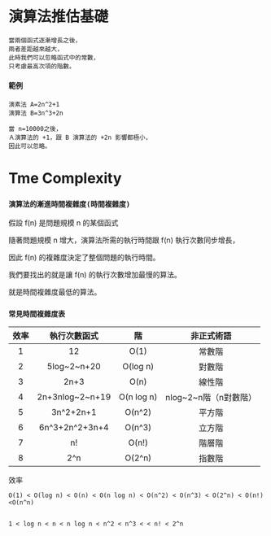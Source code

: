 # 演算法推估基礎
    當兩個函式逐漸增長之後，
    兩者差距越來越大，
    此時我們可以忽略函式中的常數，
    只考慮最高次項的階數。

#### 範例
```
演素法 A=2n^2+1
演算法 B=3n^3+2n

當 n=10000之後，
Ａ演算法的 +1，跟 B 演算法的 +2n 影響都極小，
因此可以忽略。
```

# Tme Complexity
### `演算法的漸進時間複雜度(時間複雜度)`

假設 f(n) 是問題規模 n 的某個函式

隨著問題規模 n 增大，演算法所需的執行時間跟 f(n) 執行次數同步增長，

因此 f(n) 的複雜度決定了整個問題的執行時間。

我們要找出的就是讓 f(n) 的執行次數增加最慢的算法。

就是時間複雜度最低的算法。


### `常見時間複雜度表`
|效率| 執行次數函式  | 階  | 非正式術語  |
|:-:|:-:|:-:|:-:|
|1| 12  | O(1)  |  常數階 |
|2| 5log~2~n+20  | O(log n)  | 對數階  |
|3| 2n+3  | O(n)  | 線性階  |
|4| 2n+3nlog~2~n+19  | O(n log n)  | nlog~2~n階（n對數階）|
|5| 3n^2+2n+1  | O(n^2)  | 平方階  |
|6| 6n^3+2n^2+3n+4  | O(n^3)  | 立方階  |
|7| n!  | O(n!)  | 階層階  |
|8| 2^n  | O(2^n)  | 指數階  |


效率
```
O(1) < O(log n) < O(n) < O(n log n) < O(n^2) < O(n^3) < O(2^n) < O(n!) <O(n^n)


1 < log n < n < n log n < n^2 < n^3 < < n! < 2^n
```